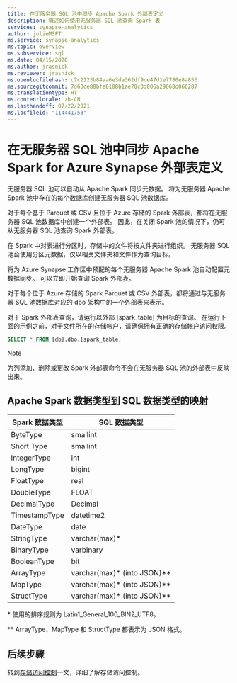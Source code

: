 ```yaml
---
title: 在无服务器 SQL 池中同步 Apache Spark 外部表定义
description: 概述如何使用无服务器 SQL 池查询 Spark 表
services: synapse-analytics
author: julieMSFT
ms.service: synapse-analytics
ms.topic: overview
ms.subservice: sql
ms.date: 04/15/2020
ms.author: jrasnick
ms.reviewer: jrasnick
ms.openlocfilehash: c7c2123b84aa6e3da362df9ce47d1e7780e8a856
ms.sourcegitcommit: 7d63ce88bfe8188b1ae70c3d006a29068d066287
ms.translationtype: HT
ms.contentlocale: zh-CN
ms.lasthandoff: 07/22/2021
ms.locfileid: "114441753"
---
```

# <a name="synchronize-apache-spark-for-azure-synapse-external-table-definitions-in-serverless-sql-pool"></a>在无服务器 SQL 池中同步 Apache Spark for Azure Synapse 外部表定义

无服务器 SQL 池可以自动从 Apache Spark 同步元数据。 将为无服务器 Apache Spark 池中存在的每个数据库创建无服务器 SQL 池数据库。 

对于每个基于 Parquet 或 CSV 且位于 Azure 存储的 Spark 外部表，都将在无服务器 SQL 池数据库中创建一个外部表。 因此，在关闭 Spark 池的情况下，仍可从无服务器 SQL 池查询 Spark 外部表。

在 Spark 中对表进行分区时，存储中的文件将按文件夹进行组织。 无服务器 SQL 池会使用分区元数据，仅以相关文件夹和文件作为查询目标。

将为 Azure Synapse 工作区中预配的每个无服务器 Apache Spark 池自动配置元数据同步。 可以立即开始查询 Spark 外部表。

对于每个位于 Azure 存储的 Spark Parquet 或 CSV 外部表，都将通过与无服务器 SQL 池数据库对应的 dbo 架构中的一个外部表来表示。 

对于 Spark 外部表查询，请运行以外部 [spark_table] 为目标的查询。 在运行下面的示例之前，对于文件所在的存储帐户，请确保拥有正确的[存储帐户访问权限](develop-storage-files-storage-access-control.md)。

```sql
SELECT * FROM [db].dbo.[spark_table]
```

> [!NOTE]
> 为列添加、删除或更改 Spark 外部表命令不会在无服务器 SQL 池的外部表中反映出来。

## <a name="apache-spark-data-types-to-sql-data-types-mapping"></a>Apache Spark 数据类型到 SQL 数据类型的映射

| Spark 数据类型 | SQL 数据类型               |
| --------------- | --------------------------- |
| ByteType        | smallint                    |
| Short Type      | smallint                    |
| IntegerType     | int                         |
| LongType        | bigint                      |
| FloatType       | real                        |
| DoubleType      | FLOAT                       |
| DecimalType     | Decimal                     |
| TimestampType   | datetime2                   |
| DateType        | date                        |
| StringType      | varchar(max)\*               |
| BinaryType      | varbinary                   |
| BooleanType     | bit                         |
| ArrayType       | varchar(max)\* (into JSON)\** |
| MapType         | varchar(max)\* (into JSON)\** |
| StructType      | varchar(max)\* (into JSON)\** |

\* 使用的排序规则为 Latin1_General_100_BIN2_UTF8。

\** ArrayType、MapType 和 StructType 都表示为 JSON 格式。



## <a name="next-steps"></a>后续步骤

转到[存储访问控制](develop-storage-files-storage-access-control.md)一文，详细了解存储访问控制。
